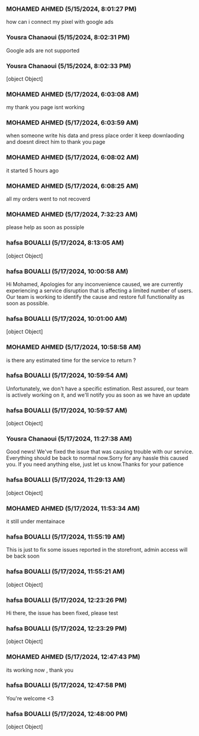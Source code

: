 ### MOHAMED AHMED (5/15/2024, 8:01:27 PM)

how can i connect my pixel  with google ads

### Yousra Chanaoui (5/15/2024, 8:02:31 PM)

Google ads are not supported 

### Yousra Chanaoui (5/15/2024, 8:02:33 PM)

[object Object]

### MOHAMED AHMED (5/17/2024, 6:03:08 AM)

my thank you page isnt working

### MOHAMED AHMED (5/17/2024, 6:03:59 AM)

when someone write his data and press place order it keep downlaoding and doesnt direct him to thank you page

### MOHAMED AHMED (5/17/2024, 6:08:02 AM)

it started 5 hours ago

### MOHAMED AHMED (5/17/2024, 6:08:25 AM)

all my orders went to not recoverd

### MOHAMED AHMED (5/17/2024, 7:32:23 AM)

please help as soon as possiple

### hafsa BOUALLI (5/17/2024, 8:13:05 AM)

[object Object]

### hafsa BOUALLI (5/17/2024, 10:00:58 AM)

Hi Mohamed, 
Apologies for any inconvenience caused, we are currently experiencing a service disruption that is affecting a limited number of users. Our team is working to identify the cause and restore full functionality as soon as possible.

### hafsa BOUALLI (5/17/2024, 10:01:00 AM)

[object Object]

### MOHAMED AHMED (5/17/2024, 10:58:58 AM)

is there any estimated time for the service to return ?

### hafsa BOUALLI (5/17/2024, 10:59:54 AM)

Unfortunately, we don't have a specific estimation. Rest assured, our team is actively working on it, and we'll notify you as soon as we have an update

### hafsa BOUALLI (5/17/2024, 10:59:57 AM)

[object Object]

### Yousra Chanaoui (5/17/2024, 11:27:38 AM)

Good news! We've fixed the issue that was causing trouble with our service. Everything should be back to normal now.Sorry for any hassle this caused you. If you need anything else, just let us know.Thanks for your patience

### hafsa BOUALLI (5/17/2024, 11:29:13 AM)

[object Object]

### MOHAMED AHMED (5/17/2024, 11:53:34 AM)

it still under mentainace

### hafsa BOUALLI (5/17/2024, 11:55:19 AM)

This is just to fix some issues reported in the storefront, admin access will be back soon

### hafsa BOUALLI (5/17/2024, 11:55:21 AM)

[object Object]

### hafsa BOUALLI (5/17/2024, 12:23:26 PM)

Hi there, 
the issue has been fixed, please test

### hafsa BOUALLI (5/17/2024, 12:23:29 PM)

[object Object]

### MOHAMED AHMED (5/17/2024, 12:47:43 PM)

its working now , thank you

### hafsa BOUALLI (5/17/2024, 12:47:58 PM)

You're welcome <3

### hafsa BOUALLI (5/17/2024, 12:48:00 PM)

[object Object]
